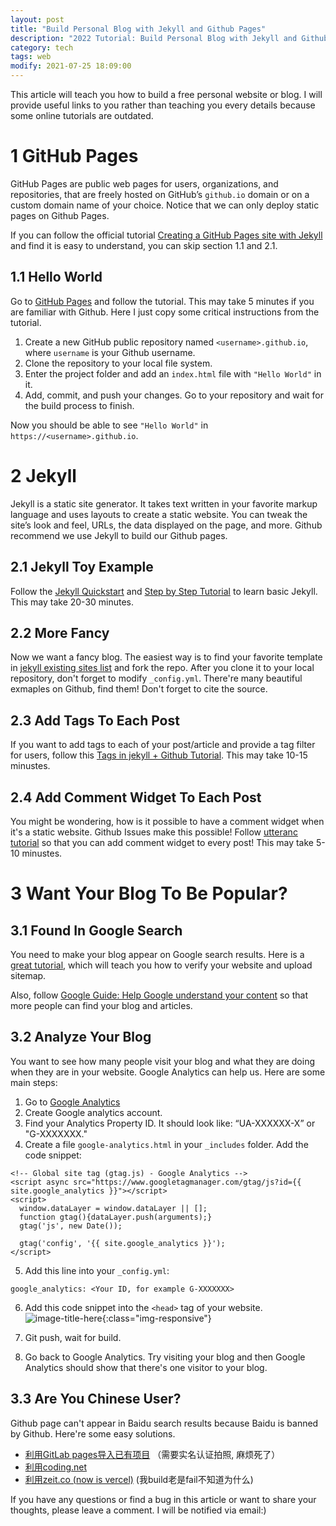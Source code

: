 ```yaml
---
layout: post
title: "Build Personal Blog with Jekyll and Github Pages"
description: "2022 Tutorial: Build Personal Blog with Jekyll and Github Pages"
category: tech
tags: web
modify: 2021-07-25 18:09:00
---
```


This article will teach you how to build a free personal website or blog. I will provide useful links to you rather than teaching you every details because some online tutorials are outdated.

# 1 GitHub Pages
GitHub Pages are public web pages for users, organizations, and repositories, that are freely hosted on GitHub’s `github.io` domain or on a custom domain name of your choice. Notice that we can only deploy static pages on Github Pages.

If you can follow the official tutorial [Creating a GitHub Pages site with Jekyll](https://docs.github.com/en/pages/setting-up-a-github-pages-site-with-jekyll/creating-a-github-pages-site-with-jekyll) and find it is easy to understand, you can skip section 1.1 and 2.1.

## 1.1 Hello World
Go to [GitHub Pages](https://docs.github.com/en/pages/getting-started-with-github-pages/creating-a-github-pages-site) and follow the tutorial. This may take 5 minutes if you are familiar with Github. Here I just copy some critical instructions from the tutorial. 
1. Create a new GitHub public repository named `<username>.github.io`, where `username` is your Github username.
2. Clone the repository to your local file system.
3. Enter the project folder and add an `index.html` file with `"Hello World"` in it.
4. Add, commit, and push your changes. Go to your repository and wait for the build process to finish.

Now you should be able to see `"Hello World"` in `https://<username>.github.io`.

# 2 Jekyll
Jekyll is a static site generator. It takes text written in your favorite markup language and uses layouts to create a static website. You can tweak the site’s look and feel, URLs, the data displayed on the page, and more. Github recommend we use Jekyll to build our Github pages.

## 2.1 Jekyll Toy Example
Follow the [Jekyll Quickstart](https://jekyllrb.com/docs/) and [Step by Step Tutorial](https://jekyllrb.com/docs/step-by-step/01-setup/) to learn basic Jekyll. This may take 20-30 minutes.

## 2.2 More Fancy
Now we want a fancy blog. The easiest way is to find your favorite template in [jekyll existing sites list](https://github.com/jekyll/jekyll/wiki/sites) and fork the repo. After you clone it to your local repository, don't forget to modify `_config.yml`. There're many beautiful exmaples on Github, find them! Don't forget to cite the source.


## 2.3 Add Tags To Each Post
If you want to add tags to each of your post/article and provide a tag filter for users, follow this [Tags in jekyll + Github Tutorial](https://longqian.me/2017/02/09/github-jekyll-tag/). This may take 10-15 minustes.

## 2.4 Add Comment Widget To Each Post
You might be wondering, how is it possible to have a comment widget when it's a static website. Github Issues make this possible! Follow [utteranc tutorial](https://utteranc.es/) so that you can add comment widget to every post! This may take 5-10 minustes.

# 3 Want Your Blog To Be Popular?

## 3.1 Found In Google Search
You need to make your blog appear on Google search results. Here is a [great tutorial](https://victor2code.github.io/blog/2019/07/04/jekyll-github-pages-appear-on-Google.html), which will teach you how to verify your website and upload sitemap.

Also, follow [Google Guide: Help Google understand your content](https://developers.google.com/search/docs/beginner/seo-starter-guide?hl=en#understand_your_content) so that more people can find your blog and articles.

## 3.2 Analyze Your Blog
You want to see how many people visit your blog and what they are doing when they are in your website. Google Analytics can help us. Here are some main steps:
1. Go to [Google Analytics](https://marketingplatform.google.com/about/analytics/)
2. Create Google analytics account.
3. Find your Analytics Property ID. It should look like: “UA-XXXXXX-X” or "G-XXXXXXX."
4. Create a file `google-analytics.html` in your `_includes` folder. Add the code snippet:

```
<!-- Global site tag (gtag.js) - Google Analytics -->
<script async src="https://www.googletagmanager.com/gtag/js?id={{ site.google_analytics }}"></script>
<script>
  window.dataLayer = window.dataLayer || [];
  function gtag(){dataLayer.push(arguments);}
  gtag('js', new Date());

  gtag('config', '{{ site.google_analytics }}');
</script>
```

5. Add this line into your `_config.yml`:

```
google_analytics: <Your ID, for example G-XXXXXXX>
```

6. Add this code snippet into the `<head>` tag of your website.
![image-title-here](../../../../assets/images/201231.png){:class="img-responsive"}

7. Git push, wait for build.
8. Go back to Google Analytics. Try visiting your blog and then Google Analytics should show that there's one visitor to your blog.

## 3.3 Are You Chinese User?
Github page can't appear in Baidu search results because Baidu is banned by Github. Here're some easy solutions.
- [利用GitLab pages导入已有项目](https://geekplayers.com/migrate-from-github-pages-to-gitlab-pages.html) （需要实名认证拍照, 麻烦死了）
- [利用coding.net](https://www.atjiang.com/coding.net-pages-as-github-pages-mirror-for-baidu/)
- [利用zeit.co (now is vercel)](https://vercel.com/) (我build老是fail不知道为什么)



If you have any questions or find a bug in this article or want to share your thoughts, please leave a comment. I will be notified via email:)
